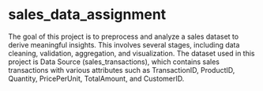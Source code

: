 # sales_data_assignment
The goal of this project is to preprocess and analyze a sales dataset to derive meaningful insights. 
This involves several stages, including data cleaning, validation, aggregation, and visualization. The 
dataset used in this project is Data Source (sales_transactions), which contains sales transactions 
with various attributes such as TransactionID, ProductID, Quantity, PricePerUnit, TotalAmount, 
and CustomerID.
